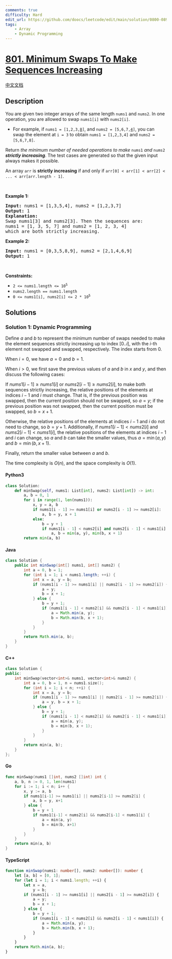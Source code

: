 ```yaml
---
comments: true
difficulty: Hard
edit_url: https://github.com/doocs/leetcode/edit/main/solution/0800-0899/0801.Minimum%20Swaps%20To%20Make%20Sequences%20Increasing/README_EN.md
tags:
    - Array
    - Dynamic Programming
---
```


<!-- problem:start -->

# [801. Minimum Swaps To Make Sequences Increasing](https://leetcode.com/problems/minimum-swaps-to-make-sequences-increasing)

[中文文档](/solution/0800-0899/0801.Minimum%20Swaps%20To%20Make%20Sequences%20Increasing/README.md)

## Description

<!-- description:start -->

<p>You are given two integer arrays of the same length <code>nums1</code> and <code>nums2</code>. In one operation, you are allowed to swap <code>nums1[i]</code> with <code>nums2[i]</code>.</p>

<ul>
	<li>For example, if <code>nums1 = [1,2,3,<u>8</u>]</code>, and <code>nums2 = [5,6,7,<u>4</u>]</code>, you can swap the element at <code>i = 3</code> to obtain <code>nums1 = [1,2,3,4]</code> and <code>nums2 = [5,6,7,8]</code>.</li>
</ul>

<p>Return <em>the minimum number of needed operations to make </em><code>nums1</code><em> and </em><code>nums2</code><em> <strong>strictly increasing</strong></em>. The test cases are generated so that the given input always makes it possible.</p>

<p>An array <code>arr</code> is <strong>strictly increasing</strong> if and only if <code>arr[0] &lt; arr[1] &lt; arr[2] &lt; ... &lt; arr[arr.length - 1]</code>.</p>

<p>&nbsp;</p>
<p><strong class="example">Example 1:</strong></p>

<pre>
<strong>Input:</strong> nums1 = [1,3,5,4], nums2 = [1,2,3,7]
<strong>Output:</strong> 1
<strong>Explanation:</strong> 
Swap nums1[3] and nums2[3]. Then the sequences are:
nums1 = [1, 3, 5, 7] and nums2 = [1, 2, 3, 4]
which are both strictly increasing.
</pre>

<p><strong class="example">Example 2:</strong></p>

<pre>
<strong>Input:</strong> nums1 = [0,3,5,8,9], nums2 = [2,1,4,6,9]
<strong>Output:</strong> 1
</pre>

<p>&nbsp;</p>
<p><strong>Constraints:</strong></p>

<ul>
	<li><code>2 &lt;= nums1.length &lt;= 10<sup>5</sup></code></li>
	<li><code>nums2.length == nums1.length</code></li>
	<li><code>0 &lt;= nums1[i], nums2[i] &lt;= 2 * 10<sup>5</sup></code></li>
</ul>

<!-- description:end -->

## Solutions

<!-- solution:start -->

### Solution 1: Dynamic Programming

Define $a$ and $b$ to represent the minimum number of swaps needed to make the element sequences strictly increasing up to index $[0..i]$, with the $i$-th element not swapped and swapped, respectively. The index starts from $0$.

When $i=0$, we have $a = 0$ and $b = 1$.

When $i \gt 0$, we first save the previous values of $a$ and $b$ in $x$ and $y$, and then discuss the following cases:

If $nums1[i - 1] \ge nums1[i]$ or $nums2[i - 1] \ge nums2[i]$, to make both sequences strictly increasing, the relative positions of the elements at indices $i-1$ and $i$ must change. That is, if the previous position was swapped, then the current position should not be swapped, so $a = y$; if the previous position was not swapped, then the current position must be swapped, so $b = x + 1$.

Otherwise, the relative positions of the elements at indices $i-1$ and $i$ do not need to change, so $b = y + 1$. Additionally, if $nums1[i - 1] \lt nums2[i]$ and $nums2[i - 1] \lt nums1[i]$, the relative positions of the elements at indices $i-1$ and $i$ can change, so $a$ and $b$ can take the smaller values, thus $a = \min(a, y)$ and $b = \min(b, x + 1)$.

Finally, return the smaller value between $a$ and $b$.

The time complexity is $O(n)$, and the space complexity is $O(1)$.

<!-- tabs:start -->

#### Python3

```python
class Solution:
    def minSwap(self, nums1: List[int], nums2: List[int]) -> int:
        a, b = 0, 1
        for i in range(1, len(nums1)):
            x, y = a, b
            if nums1[i - 1] >= nums1[i] or nums2[i - 1] >= nums2[i]:
                a, b = y, x + 1
            else:
                b = y + 1
                if nums1[i - 1] < nums2[i] and nums2[i - 1] < nums1[i]:
                    a, b = min(a, y), min(b, x + 1)
        return min(a, b)
```

#### Java

```java
class Solution {
    public int minSwap(int[] nums1, int[] nums2) {
        int a = 0, b = 1;
        for (int i = 1; i < nums1.length; ++i) {
            int x = a, y = b;
            if (nums1[i - 1] >= nums1[i] || nums2[i - 1] >= nums2[i]) {
                a = y;
                b = x + 1;
            } else {
                b = y + 1;
                if (nums1[i - 1] < nums2[i] && nums2[i - 1] < nums1[i]) {
                    a = Math.min(a, y);
                    b = Math.min(b, x + 1);
                }
            }
        }
        return Math.min(a, b);
    }
}
```

#### C++

```cpp
class Solution {
public:
    int minSwap(vector<int>& nums1, vector<int>& nums2) {
        int a = 0, b = 1, n = nums1.size();
        for (int i = 1; i < n; ++i) {
            int x = a, y = b;
            if (nums1[i - 1] >= nums1[i] || nums2[i - 1] >= nums2[i]) {
                a = y, b = x + 1;
            } else {
                b = y + 1;
                if (nums1[i - 1] < nums2[i] && nums2[i - 1] < nums1[i]) {
                    a = min(a, y);
                    b = min(b, x + 1);
                }
            }
        }
        return min(a, b);
    }
};
```

#### Go

```go
func minSwap(nums1 []int, nums2 []int) int {
	a, b, n := 0, 1, len(nums1)
	for i := 1; i < n; i++ {
		x, y := a, b
		if nums1[i-1] >= nums1[i] || nums2[i-1] >= nums2[i] {
			a, b = y, x+1
		} else {
			b = y + 1
			if nums1[i-1] < nums2[i] && nums2[i-1] < nums1[i] {
				a = min(a, y)
				b = min(b, x+1)
			}
		}
	}
	return min(a, b)
}
```

#### TypeScript

```ts
function minSwap(nums1: number[], nums2: number[]): number {
    let [a, b] = [0, 1];
    for (let i = 1; i < nums1.length; ++i) {
        let x = a,
            y = b;
        if (nums1[i - 1] >= nums1[i] || nums2[i - 1] >= nums2[i]) {
            a = y;
            b = x + 1;
        } else {
            b = y + 1;
            if (nums1[i - 1] < nums2[i] && nums2[i - 1] < nums1[i]) {
                a = Math.min(a, y);
                b = Math.min(b, x + 1);
            }
        }
    }
    return Math.min(a, b);
}
```

<!-- tabs:end -->

<!-- solution:end -->

<!-- problem:end -->

